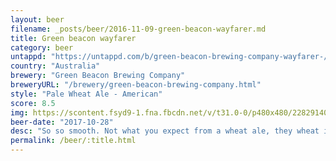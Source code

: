 ```yaml
---
layout: beer
filename: _posts/beer/2016-11-09-green-beacon-wayfarer.md
title: Green beacon wayfarer
category: beer
untappd: "https://untappd.com/b/green-beacon-brewing-company-wayfarer-/746072"
country: "Australia"
brewery: "Green Beacon Brewing Company"
breweryURL: "/brewery/green-beacon-brewing-company.html"
style: "Pale Wheat Ale - American"
score: 8.5
img: https://scontent.fsyd9-1.fna.fbcdn.net/v/t31.0-0/p480x480/22829140_10155717528133745_7992357262081617651_o.jpg?_nc_cat=105&_nc_sid=e007fa&_nc_ohc=m79dnqw_0gIAX_RURMB&_nc_ht=scontent.fsyd9-1.fna&_nc_tp=6&oh=c7145cd370368e99ee3f718bbac6668b&oe=5F4916A2
beer-date: "2017-10-28"
desc: "So so smooth. Not what you expect from a wheat ale, they wheat is mild and comes through a little fruity instead. Great session beer"
permalink: /beer/:title.html
---
```

